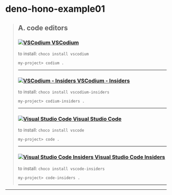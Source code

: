 # deno-hono-example01

> ## A. code editors
>
> ### [![VSCodium][A1_img] **VSCodium**][A1_url]
>
> to install:  `choco install vscodium`
>
> ```shell
> my-project> codium .
> ```
>
> ---
>
> ### [![VSCodium - Insiders][A2_img] **VSCodium - Insiders**][A2_url]
>
> to install:  `choco install vscodium-insiders`
>
> ```shell
> my-project> codium-insiders .
> ```
>
> ---
>
> ### [![Visual Studio Code][A3_img] **Visual Studio Code**][A3_url]
>
> to install:  `choco install vscode`
>
> ```shell
> my-project> code .
> ```
>
> ---
>
> ### [![Visual Studio Code Insiders][A4_img] **Visual Studio Code Insiders**][A4_url]
>
> to install:  `choco install vscode-insiders`
>
> ```shell
> my-project> code-insiders .
> ```
>
> ---

---

[A1_url]: <https://community.chocolatey.org/packages/vscodium> (Visual Studio Codium)
[A1_img]: <https://community.chocolatey.org/content/packageimages/vscodium.1.96.2.24355.png>
[A2_url]: <https://community.chocolatey.org/packages/vscodium-insiders> (Visual Studio Codium Insiders)
[A2_img]: <https://community.chocolatey.org/content/packageimages/vscodium-insiders.1.97.0.24352.png>
[A3_url]: <https://community.chocolatey.org/packages/vscode> (Visual Studio Code)
[A3_img]: <https://community.chocolatey.org/content/packageimages/vscode.1.96.2.png>
[A4_url]: <https://community.chocolatey.org/packages/vscode-insiders> (Visual Studio Code Insiders)
[A4_img]: <https://community.chocolatey.org/content/packageimages/vscode-insiders.1.97.0.20241220.png>
